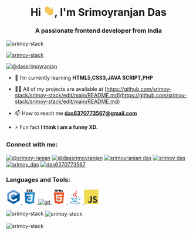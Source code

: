 <img src="https://raw.githubusercontent.com/halfrost/halfrost/master/icons/header_.png" alt="" style="max-width:100%;"><h1 align="center">Hi <a target="_blank" rel="noopener noreferrer" href="https://raw.githubusercontent.com/ABSphreak/ABSphreak/master/gifs/Hi.gif"><img src="https://raw.githubusercontent.com/ABSphreak/ABSphreak/master/gifs/Hi.gif" width="30px" style="max-width:100%;"></a>, I'm Srimoyranjan Das</h1>
<h3 align="center">A passionate frontend developer from India</h3>

<p align="left"> <img src="https://komarev.com/ghpvc/?username=srimoy-stack&label=Profile%20views&color=0e75b6&style=flat" alt="srimoy-stack" /> </p>

<p align="left"> <a href="https://github.com/ryo-ma/github-profile-trophy"><img src="https://github-profile-trophy.vercel.app/?username=srimoy-stack" alt="srimoy-stack" /></a> </p>

<p align="left"> <a href="https://twitter.com/@dassrimoyranjan" target="blank"><img src="https://img.shields.io/twitter/follow/@dassrimoyranjan?logo=twitter&style=for-the-badge" alt="@dassrimoyranjan" /></a> </p>

- 🌱 I’m currently learning **HTML5,CSS3,JAVA SCRIPT,PHP**

- 👨‍💻 All of my projects are available at [https://github.com/srimoy-stack/srimoy-stack/edit/main/README.md](https://github.com/srimoy-stack/srimoy-stack/edit/main/README.md)

- 📫 How to reach me **das6370773567@gmail.com**

- ⚡ Fun fact **I think i am a funny XD.**

<h3 align="left">Connect with me:</h3>
<p align="left">
<a href="https://codepen.io/@srimoy-ranjan" target="blank"><img align="center" src="https://raw.githubusercontent.com/rahuldkjain/github-profile-readme-generator/master/src/images/icons/Social/codepen.svg" alt="@srimoy-ranjan" height="30" width="40" /></a>
<a href="https://twitter.com/@dassrimoyranjan" target="blank"><img align="center" src="https://raw.githubusercontent.com/rahuldkjain/github-profile-readme-generator/master/src/images/icons/Social/twitter.svg" alt="@dassrimoyranjan" height="30" width="40" /></a>
<a href="https://linkedin.com/in/srimoyranjan das" target="blank"><img align="center" src="https://raw.githubusercontent.com/rahuldkjain/github-profile-readme-generator/master/src/images/icons/Social/linked-in-alt.svg" alt="srimoyranjan das" height="30" width="40" /></a>
<a href="https://fb.com/srimoy das" target="blank"><img align="center" src="https://raw.githubusercontent.com/rahuldkjain/github-profile-readme-generator/master/src/images/icons/Social/facebook.svg" alt="srimoy das" height="30" width="40" /></a>
<a href="https://instagram.com/srimoy_das" target="blank"><img align="center" src="https://raw.githubusercontent.com/rahuldkjain/github-profile-readme-generator/master/src/images/icons/Social/instagram.svg" alt="srimoy_das" height="30" width="40" /></a>
<a href="https://auth.geeksforgeeks.org/user/das6370773567" target="blank"><img align="center" src="https://raw.githubusercontent.com/rahuldkjain/github-profile-readme-generator/master/src/images/icons/Social/geeks-for-geeks.svg" alt="das6370773567" height="30" width="40" /></a>
</p>

<h3 align="left">Languages and Tools:</h3>
<p align="left"> <a href="https://www.cprogramming.com/" target="_blank"> <img src="https://raw.githubusercontent.com/devicons/devicon/master/icons/c/c-original.svg" alt="c" width="40" height="40"/> </a> <a href="https://www.w3schools.com/css/" target="_blank"> <img src="https://raw.githubusercontent.com/devicons/devicon/master/icons/css3/css3-original-wordmark.svg" alt="css3" width="40" height="40"/> </a> <a href="https://git-scm.com/" target="_blank"> <img src="https://www.vectorlogo.zone/logos/git-scm/git-scm-icon.svg" alt="git" width="40" height="40"/> </a> <a href="https://www.w3.org/html/" target="_blank"> <img src="https://raw.githubusercontent.com/devicons/devicon/master/icons/html5/html5-original-wordmark.svg" alt="html5" width="40" height="40"/> </a> <a href="https://www.java.com" target="_blank"> <img src="https://raw.githubusercontent.com/devicons/devicon/master/icons/java/java-original.svg" alt="java" width="40" height="40"/> </a> <a href="https://developer.mozilla.org/en-US/docs/Web/JavaScript" target="_blank"> <img src="https://raw.githubusercontent.com/devicons/devicon/master/icons/javascript/javascript-original.svg" alt="javascript" width="40" height="40"/> </a> </p>

<p><img align="left" src="https://github-readme-stats.vercel.app/api/top-langs?username=srimoy-stack&show_icons=true&locale=en&layout=compact" alt="srimoy-stack" /></p>

<p>&nbsp;<img align="center" src="https://github-readme-stats.vercel.app/api?username=srimoy-stack&show_icons=true&locale=en" alt="srimoy-stack" /></p>

<p><img align="center" src="https://github-readme-streak-stats.herokuapp.com/?user=srimoy-stack&" alt="srimoy-stack" /></p>

